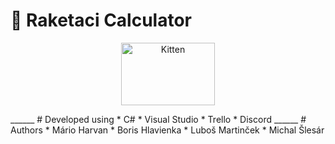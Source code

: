 # :rocket: Raketaci  Calculator

<div align="center">

<img src="https://github.com/majkoce/Raketaci_calculator_development/blob/master/mockup/kalkulacka.jpg" alt="Kitten"
	title="A cute kitten" width="150" height="100" />
</div>
______
# Developed using
 * C# 
 * Visual Studio
 * Trello
 * Discord
 ______
# Authors
 * Mário Harvan
 * Boris Hlavienka
 * Luboš Martinček
 * Michal Šlesár 
 
